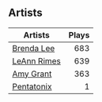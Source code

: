 ## Artists
Artists | Plays 
----- | -----: 
[Brenda Lee](/artists/brenda-lee-18115) | 683
[LeAnn Rimes](/artists/leann-rimes-122380) | 639
[Amy Grant](/artists/amy-grant-3053) | 363
[Pentatonix](/artists/pentatonix-655231) | 1

